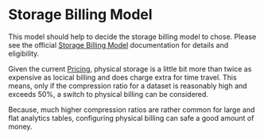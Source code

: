 # Storage Billing Model

This model should help to decide the storage billing model to chose. Please see the official [Storage Billing Model](https://cloud.google.com/bigquery/docs/datasets-intro#dataset_storage_billing_models) documentation for details and eligibility.

Given the current [Pricing](https://cloud.google.com/bigquery/pricing#storage), physical storage is a little bit more than twice as expensive as locical billing and does charge extra for time travel. This means, only if the compression ratio for a dataset is reasonably high and exceeds 50%, a switch to physical billing can be considered.

Because, much higher compression ratios are rather common for large and flat analytics tables, configuring physical billing can safe a good amount of money.
